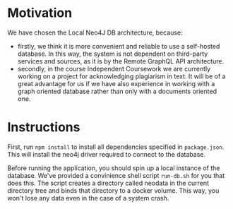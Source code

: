 # Motivation
We have chosen the Local Neo4J DB architecture, because:
* firstly, we think it is more convenient and reliable to use a self-hosted database. In this way, the system is not dependent on third-party services and sources, as it is by the Remote GraphQL API architecture.
* secondly, in the course Independent Coursework we are currently working on a project for acknowledging plagiarism in text. It will be of a great advantage for us if we have also experience in working with a graph oriented database rather than only with a documents oriented one.
# Instructions
First, run `npm install` to install all dependencies specified in `package.json`. This will install the neo4j driver required to connect to the database.

Before running the application, you should spin up a local instance of the database. We've provided a convinience shell script `run-db.sh` for you that does this.
The script creates a directory called neodata in the current directory tree and binds that directory to a docker volume. This way, you won't lose any data even in the case of a system crash. 
